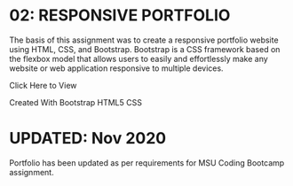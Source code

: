 # 02: RESPONSIVE PORTFOLIO

The basis of this assignment was to create a responsive portfolio website using HTML, CSS, and Bootstrap. Bootstrap is a CSS framework based on the flexbox model that allows users to easily and effortlessly make any website or web application responsive to multiple devices.

Click Here to View

Created With
Bootstrap
HTML5
CSS

# UPDATED: Nov 2020
Portfolio has been updated as per requirements for MSU Coding Bootcamp assignment.

